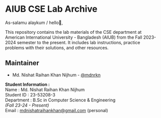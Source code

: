 # AIUB CSE Lab Archive

As-salamu alaykum / hello👋, 

This repository contains the lab materials of the CSE department at American International University - Bangladesh (AIUB) from the Fall 2023-2024 semester to the present. It includes lab instructions, practice problems with their solutions, and other resources.

## Maintainer
* Md. Nishat Raihan Khan Nijhum - [@mdnrkn](https://github.com/mdnrkn/)

__Student Information :__ \
Name : Md. Nishat Raihan Khan Nijhum \
Student ID : 23-53208-3 \
Department : B.Sc in Computer Science & Engineering \
*(Fall 23-24 - Present)* \
Email : mdnishatraihankhan@gmail.com (personal)
